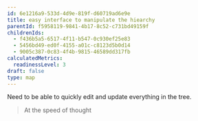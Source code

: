 ```yaml
---
id: 6e1216a9-533d-4d9e-819f-d60719ad6e9e
title: easy interface to manipulate the hiearchy
parentId: f5958119-9841-4b17-8c52-c731bd49159f
childrenIds:
  - f436b5a5-6517-4f11-b547-0c930ef25e83
  - 5456bd49-ed0f-4155-a01c-c8123d5b0d14
  - 9005c387-0c83-4f4b-9815-46589dd317fb
calculatedMetrics:
  readinessLevel: 3
draft: false
type: map
---
```


Need to be able to quickly edit and update everything in the tree.

> At the speed of thought
